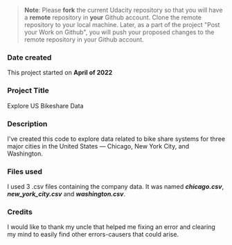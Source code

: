 >**Note**: Please **fork** the current Udacity repository so that you will have a **remote** repository in **your** Github account. Clone the remote repository to your local machine. Later, as a part of the project "Post your Work on Github", you will push your proposed changes to the remote repository in your Github account.

### Date created
This project started on **April of 2022**

### Project Title
Explore US Bikeshare Data

### Description
I've created this code to explore data related to bike share systems for three major cities in the United States — Chicago, New York City, and Washington.

### Files used
I used 3 .csv files containing the company data. It was named **_chicago.csv_**, **_new_york_city.csv_** and **_washington.csv_**.

### Credits
I would like to thank my uncle that helped me fixing an error and clearing my mind to easily find other errors-causers that could arise.
